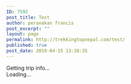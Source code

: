 ```yaml
---
ID: 7592
post_title: Test
author: peranakan francis
post_excerpt: ""
layout: page
permalink: http://trekkingtopnepal.com/test/
published: true
post_date: 2019-04-15 13:38:35
---
```

<div id="bokun-w51191_9cdae1b8_5adf_4a28_a5c9_a7cac64a6329">Getting trip info...</div><script type="text/javascript">
var w51191_9cdae1b8_5adf_4a28_a5c9_a7cac64a6329;
(function(d, t) {
  var host = 'widgets.bokun.io';
  var frameUrl = 'https://' + host + '/widgets/51191?bookingChannelUUID=1a56789a-e077-4183-954b-2c13df0daea0&amp;trackingCode=a32c697af04d448ba9c583048508b9ed&amp;lang=en&amp;ccy=USD&amp;hash=w51191_9cdae1b8_5adf_4a28_a5c9_a7cac64a6329';
  var s = d.createElement(t), options = {'host': host, 'frameUrl': frameUrl, 'widgetHash':'w51191_9cdae1b8_5adf_4a28_a5c9_a7cac64a6329', 'autoResize':true,'height':'','width':'100%', 'minHeight': 0,'async':true, 'ssl':true, 'affiliateTrackingCode': 'a32c697af04d448ba9c583048508b9ed', 'transientSession': true, 'cookieLifetime': 43200 };
  s.src = 'https://' + host + '/assets/javascripts/widgets/embedder.js';
  s.onload = s.onreadystatechange = function() {
    var rs = this.readyState; if (rs) if (rs != 'complete') if (rs != 'loaded') return;
    try { 
      w51191_9cdae1b8_5adf_4a28_a5c9_a7cac64a6329 = new BokunWidgetEmbedder(); w51191_9cdae1b8_5adf_4a28_a5c9_a7cac64a6329.initialize(options); w51191_9cdae1b8_5adf_4a28_a5c9_a7cac64a6329.display();
    } catch (e) {}
  };
  var scr = d.getElementsByTagName(t)[0], par = scr.parentNode; par.insertBefore(s, scr);
})(document, 'script');
</script>
<div id="bokun-w51723_e94c04bc_cff8_4d07_bde8_1602fc05d8ac">Loading...</div><script type="text/javascript">
var w51723_e94c04bc_cff8_4d07_bde8_1602fc05d8ac;
(function(d, t) {
  var host = 'widgets.bokun.io';
  var frameUrl = 'https://' + host + '/widgets/51723?bookingChannelUUID=1a56789a-e077-4183-954b-2c13df0daea0&amp;trackingCode=a32c697af04d448ba9c583048508b9ed&amp;lang=en&amp;ccy=USD&amp;hash=w51723_e94c04bc_cff8_4d07_bde8_1602fc05d8ac';
  var s = d.createElement(t), options = {'host': host, 'frameUrl': frameUrl, 'widgetHash':'w51723_e94c04bc_cff8_4d07_bde8_1602fc05d8ac', 'autoResize':true,'height':'','width':'100%', 'minHeight': 0,'async':true, 'ssl':true, 'affiliateTrackingCode': 'a32c697af04d448ba9c583048508b9ed', 'transientSession': true, 'cookieLifetime': 43200 };
  s.src = 'https://' + host + '/assets/javascripts/widgets/embedder.js';
  s.onload = s.onreadystatechange = function() {
    var rs = this.readyState; if (rs) if (rs != 'complete') if (rs != 'loaded') return;
    try { 
      w51723_e94c04bc_cff8_4d07_bde8_1602fc05d8ac = new BokunWidgetEmbedder(); w51723_e94c04bc_cff8_4d07_bde8_1602fc05d8ac.initialize(options); w51723_e94c04bc_cff8_4d07_bde8_1602fc05d8ac.display();
    } catch (e) {}
  };
  var scr = d.getElementsByTagName(t)[0], par = scr.parentNode; par.insertBefore(s, scr);
})(document, 'script');
</script>